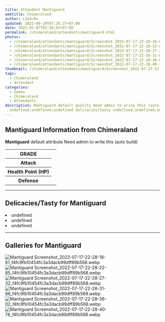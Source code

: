 ```yaml
---
title: Attendant Mantiguard
webtitle: Chimeraland
author: L3n4r0x
updated: 2022-09-29T07:26:37+07:00
date: 2022-01-07T03:56:03+07:00
permalink: /chimeraland/attendants/mantiguard.html
photos:
  - /chimeraland/attendants/mantiguard/Screenshot_2022-07-17-22-28-18-61_f4fc9fb10454fc3a3dacb99dff89b568.webp
  - /chimeraland/attendants/mantiguard/Screenshot_2022-07-17-22-28-22-85_f4fc9fb10454fc3a3dacb99dff89b568.webp
  - /chimeraland/attendants/mantiguard/Screenshot_2022-07-17-22-28-27-32_f4fc9fb10454fc3a3dacb99dff89b568.webp
  - /chimeraland/attendants/mantiguard/Screenshot_2022-07-17-22-28-31-86_f4fc9fb10454fc3a3dacb99dff89b568.webp
  - /chimeraland/attendants/mantiguard/Screenshot_2022-07-17-22-28-36-02_f4fc9fb10454fc3a3dacb99dff89b568.webp
  - /chimeraland/attendants/mantiguard/Screenshot_2022-07-17-22-28-40-78_f4fc9fb10454fc3a3dacb99dff89b568.webp
thumbnail: /chimeraland/attendants/mantiguard/Screenshot_2022-07-17-22-28-18-61_f4fc9fb10454fc3a3dacb99dff89b568.webp
tags:
  - Chimeraland
  - Attendant
categories:
  - Games
  - Chimeraland
  - Attendants
description: Mantiguard default quality Need admin to write this (auto build)
  undefined,undefined,undefined delicacies/tasty undefined,undefined,undefined
---
```


<section id="bootstrap-wrapper"><link rel="stylesheet" href="https://cdn.statically.io/gh/dimaslanjaka/Web-Manajemen/40ac3225/css/bootstrap-4.5-wrapper.css"/><h2>Mantiguard Information from Chimeraland</h2><p><b>Mantiguard</b> default attribute Need admin to write this (auto build)<table><tr><th>GRADE</th><td></td></tr><tr><th>Attack</th><td></td></tr><tr><th>Health Point (HP)</th><td></td></tr><tr><th>Defense</th><td></td></tr></table></p><hr/><h2>Delicacies/Tasty for Mantiguard</h2><li class="d-flex justify-content-between">undefined </li><li class="d-flex justify-content-between">undefined </li><li class="d-flex justify-content-between">undefined </li><hr/><div id="gallery"><h2>Galleries for Mantiguard</h2><div class="row"><div class="col-lg-6 col-12"><img src="/chimeraland/attendants/mantiguard/Screenshot_2022-07-17-22-28-18-61_f4fc9fb10454fc3a3dacb99dff89b568.webp" alt="Mantiguard Screenshot_2022-07-17-22-28-18-61_f4fc9fb10454fc3a3dacb99dff89b568.webp"/></div><div class="col-lg-6 col-12"><img src="/chimeraland/attendants/mantiguard/Screenshot_2022-07-17-22-28-22-85_f4fc9fb10454fc3a3dacb99dff89b568.webp" alt="Mantiguard Screenshot_2022-07-17-22-28-22-85_f4fc9fb10454fc3a3dacb99dff89b568.webp"/></div><div class="col-lg-6 col-12"><img src="/chimeraland/attendants/mantiguard/Screenshot_2022-07-17-22-28-27-32_f4fc9fb10454fc3a3dacb99dff89b568.webp" alt="Mantiguard Screenshot_2022-07-17-22-28-27-32_f4fc9fb10454fc3a3dacb99dff89b568.webp"/></div><div class="col-lg-6 col-12"><img src="/chimeraland/attendants/mantiguard/Screenshot_2022-07-17-22-28-31-86_f4fc9fb10454fc3a3dacb99dff89b568.webp" alt="Mantiguard Screenshot_2022-07-17-22-28-31-86_f4fc9fb10454fc3a3dacb99dff89b568.webp"/></div><div class="col-lg-6 col-12"><img src="/chimeraland/attendants/mantiguard/Screenshot_2022-07-17-22-28-36-02_f4fc9fb10454fc3a3dacb99dff89b568.webp" alt="Mantiguard Screenshot_2022-07-17-22-28-36-02_f4fc9fb10454fc3a3dacb99dff89b568.webp"/></div><div class="col-lg-6 col-12"><img src="/chimeraland/attendants/mantiguard/Screenshot_2022-07-17-22-28-40-78_f4fc9fb10454fc3a3dacb99dff89b568.webp" alt="Mantiguard Screenshot_2022-07-17-22-28-40-78_f4fc9fb10454fc3a3dacb99dff89b568.webp"/></div></div></div></section>
